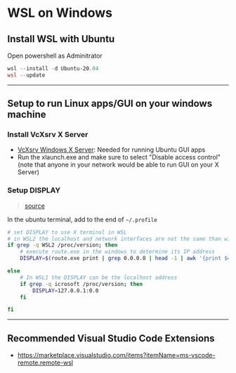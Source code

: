 # WSL on Windows

## Install WSL with Ubuntu

Open powershell as Adminitrator

```powershell
wsl --install -d Ubuntu-20.04
wsl --update
```

----

## Setup to run Linux apps/GUI on your windows machine

### Install VcXsrv X Server

- [VcXsrv Windows X Server](https://sourceforge.net/projects/vcxsrv/): Needed for running Ubuntu GUI apps
- Run the xlaunch.exe and make sure to select "Disable access control" (note that anyone in your network would be able to run GUI on your X Server)

### Setup DISPLAY

> [source](https://stackoverflow.com/questions/61860208/wsl-2-run-graphical-linux-desktop-applications-from-windows-10-bash-shell-erro)

In the ubuntu terminal, add to the end of `~/.profile`

```bash
# set DISPLAY to use X terminal in WSL
# in WSL2 the localhost and network interfaces are not the same than windows
if grep -q WSL2 /proc/version; then
    # execute route.exe in the windows to determine its IP address
    DISPLAY=$(route.exe print | grep 0.0.0.0 | head -1 | awk '{print $4}'):0.0

else
    # In WSL1 the DISPLAY can be the localhost address
    if grep -q icrosoft /proc/version; then
        DISPLAY=127.0.0.1:0.0
    fi

fi
```

----

## Recommended Visual Studio Code Extensions

- https://marketplace.visualstudio.com/items?itemName=ms-vscode-remote.remote-wsl

